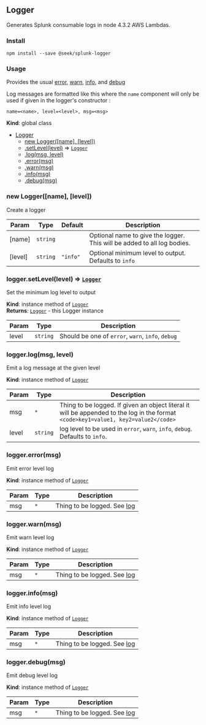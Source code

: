 <a name="Logger"></a>

## Logger
Generates Splunk consumable logs in node 4.3.2 AWS Lambdas.

### Install
```
npm install --save @seek/splunk-logger
```

### Usage
Provides the usual [error](#Logger+error), [warn](#Logger+warn), [info](#Logger+info), and [debug](#Logger+debug)

Log messages are formatted like this where the `name` component will only be used if given in the logger's constructor :
```
name=<name>, level=<level>, msg=<msg>
```

**Kind**: global class  

* [Logger](#Logger)
    * [new Logger([name], [level])](#new_Logger_new)
    * [.setLevel(level)](#Logger+setLevel) ⇒ <code>[Logger](#Logger)</code>
    * [.log(msg, level)](#Logger+log)
    * [.error(msg)](#Logger+error)
    * [.warn(msg)](#Logger+warn)
    * [.info(msg)](#Logger+info)
    * [.debug(msg)](#Logger+debug)

<a name="new_Logger_new"></a>

### new Logger([name], [level])
Create a logger


| Param | Type | Default | Description |
| --- | --- | --- | --- |
| [name] | <code>string</code> |  | Optional name to give the logger. This will be added to all log bodies. |
| [level] | <code>string</code> | <code>&quot;info&quot;</code> | Optional minimum level to output. Defaults to `info` |

<a name="Logger+setLevel"></a>

### logger.setLevel(level) ⇒ <code>[Logger](#Logger)</code>
Set the minimum log level to output

**Kind**: instance method of <code>[Logger](#Logger)</code>  
**Returns**: <code>[Logger](#Logger)</code> - this Logger instance  

| Param | Type | Description |
| --- | --- | --- |
| level | <code>string</code> | Should be one of `error`, `warn`, `info`, `debug` |

<a name="Logger+log"></a>

### logger.log(msg, level)
Emit a log message at the given level

**Kind**: instance method of <code>[Logger](#Logger)</code>  

| Param | Type | Description |
| --- | --- | --- |
| msg | <code>\*</code> | Thing to be logged. If given an object literal it will be appended to the log in the format `<code>key1=value1, key2=value2</code>` |
| level | <code>string</code> | log level to be used in `error`, `warn`, `info`, `debug`. Defaults to `info`. |

<a name="Logger+error"></a>

### logger.error(msg)
Emit error level log

**Kind**: instance method of <code>[Logger](#Logger)</code>  

| Param | Type | Description |
| --- | --- | --- |
| msg | <code>\*</code> | Thing to be logged. See [log](log) |

<a name="Logger+warn"></a>

### logger.warn(msg)
Emit warn level log

**Kind**: instance method of <code>[Logger](#Logger)</code>  

| Param | Type | Description |
| --- | --- | --- |
| msg | <code>\*</code> | Thing to be logged. See [log](log) |

<a name="Logger+info"></a>

### logger.info(msg)
Emit info level log

**Kind**: instance method of <code>[Logger](#Logger)</code>  

| Param | Type | Description |
| --- | --- | --- |
| msg | <code>\*</code> | Thing to be logged. See [log](log) |

<a name="Logger+debug"></a>

### logger.debug(msg)
Emit debug level log

**Kind**: instance method of <code>[Logger](#Logger)</code>  

| Param | Type | Description |
| --- | --- | --- |
| msg | <code>\*</code> | Thing to be logged. See [log](log) |

